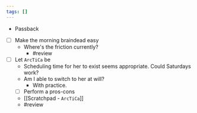 ```yaml
---
tags: []
---
```

- Passback
- [ ] Make the morning braindead easy
	- Where's the friction currently?
		- #review 
- [ ] Let `ArcTiCa` be
	- Scheduling time for her to exist seems appropriate. Could Saturdays work?
	- Am I able to switch to her at will?
		- With practice.
	- [ ] Perform a pros-cons
	- [[Scratchpad - `ArcTiCa`]]
	- #review 
